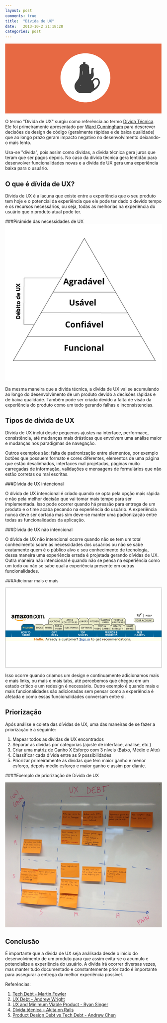 ```yaml
---
layout: post
comments: true
title:  "Dívida de UX"
date:   2013-10-2 21:18:28
categories: post
---
```


!["Dívida de UX"](/assets/images/debitouxcapa.jpg "Dívida de UX")

O termo "Dívida de UX" surgiu como referência ao termo [Dívida Técnica](http://martinfowler.com/bliki/TechnicalDebt.html). Ele foi primeiramente apresentado por [Ward Cunningham](http://pt.wikipedia.org/wiki/Ward_Cunningham) para descrever decisões de design de código (geralmente rápidas e de baixa qualidade) que ao longo prazo geram impacto negativo no desenvolvimento deixando-o mais lento.

Usa-se "dívida", pois assim como dívidas, a dívida técnica gera juros que teram que ser pagos depois. No caso da dívida técnica gera lentidão para desenvolver funcionalidades novas e a dívida de UX gera uma experiência baixa para o usuário.

O que é dívida de UX?
---------------------

Dívida de UX é a lacuna que existe entre a experiência que o seu produto tem hoje e o potencial da experiência que ele pode ter dado o devido tempo e os recursos necessários, ou seja, todas as melhorias na experiência do usuário que o produto atual pode ter. 

###Pirámide das necessidades de UX
!["Pirámide das necessidades de UX"](/assets/images/uxneeds.jpg "Pirámide de necessidades de UX")

Da mesma maneira que a dívida técnica, a dívida de UX vai se acumulando ao longo do desenvolvimento de um produto devido a decisões rápidas e de baixa qualidade. Tambêm pode ser criada devido a falta de visão da experiência do produto como um todo gerando falhas e inconsistencias.

Tipos de dívida de UX
---------------------

Dívida de UX inclui desde pequenos ajustes na interface, performace, consistência, até mudanças mais drásticas que envolvem uma análise maior e mudanças nos paradigmas de navegação. 

Outros exemplos são: falta de padronização entre elementos, por exemplo botões que possuem formato e cores diferentes, elementos de uma página que estão desalinhados, interfaces mal projetadas, páginas muito carregadas de informação, validações e mensagens de formulários que não estão corretas ou mal escritas.

###Dívida de UX intencional

O dívida de UX intencional é criado quando se opta pela opção mais rápida e não pela melhor decisão que vai tomar mais tempo para ser implementada. Isso pode ocorrer quando há pressão para entrega de um produto e o time acaba pecando na experiência do usuário. A experiência nunca deve ser cortada mas sim deve-se manter uma padronização entre todas as funcionalidades da aplicação.

###Dívida de UX não intencional

O dívida de UX não intencional ocorre quando não se tem um total conhecimento sobre as necessidades dos usuários ou não se sabe exatamente quem é o público alvo e seu conhecimento de tecnologia, dessa maneira uma experiência errada é projetada gerando dívidas de UX. Outra maneira não intencional é quando não se pensa na experiência como um todo ou não se sabe qual a experiência presente em outras funcionalidades.

###Adicionar mais e mais

!["Amazon tabs"](/assets/images/amazontabs.jpg "Amazon tabs")

Isso ocorre quando criamos um design e continuamente adicionamos mais e mais links, ou mais e mais tabs, até percebemos que chegou em um estado crítico e um redesign é necessário. Outro exemplo é quando mais e mais funcionalidades são adicionadas sem pensar como a experiência é afetada e como essas funcionalidades conversam entre si.

Priorização
-----------

Após análise e coleta das dívidas de UX, uma das maneiras de se fazer a priorização é a seguinte:

1. Mapear todos as dívidas de UX encontrados
2. Separar as dívidas por categorias (ajuste de interface, análise, etc.)
3. Criar uma matriz de Ganho X Esforço com 3 níveis (Baixo, Médio e Alto)
4. Classificar cada dívida entre as 9 possibilidades
5. Priorizar primeiramente as dívidas que tem maior ganho e menor esforço, depois médio esforço e maior ganho e assim por diante.


####Exemplo de priorização de Dívida de UX

!["Gráfico de priorização da Dívida de UX"](/assets/images/ux_debt.jpg "Gráfico priorização dívida de UX")

Conclusão
---------

É importante que a dívida de UX seja análisada desde o início do desenvolvimento de um produto para que assim evita-se o acumulo e potencialize a experiência do usuário. A dívida irá ocorrer diversas vezes, mas manter tudo documentado e constantemente priorizado é importante para assegurar a entrega da melhor experiência possível.

Referências:

1. [Tech Debt - Martin Fowler](http://martinfowler.com/bliki/TechnicalDebt.html)
2. [UX Debt - Andrew Wright](http://nform.com/blog/2013/05/user-experience-debt)
3. [UX and Minimum Viable Product - Ryan Singer](http://37signals.com/svn/posts/2963-what-happens-to-user-experience-in-a-minimum-viable-product)
4. [Dívida técnica - Akita on Rails](http://www.akitaonrails.com/2008/12/18/tradu-o-d-vida-t-cnica)
5. [Product Design Debt vs Tech Debt - Andrew Chen](http://andrewchen.co/2009/11/25/product-design-debt-versus-technical-debt/)

